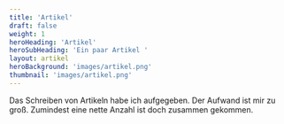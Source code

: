 ```yaml
---
title: 'Artikel'
draft: false
weight: 1
heroHeading: 'Artikel'
heroSubHeading: 'Ein paar Artikel '
layout: artikel
heroBackground: 'images/artikel.png'
thumbnail: 'images/artikel.png'
---
```



Das Schreiben von Artikeln habe ich aufgegeben. Der Aufwand ist mir zu groß. Zumindest eine nette Anzahl ist doch zusammen gekommen.
